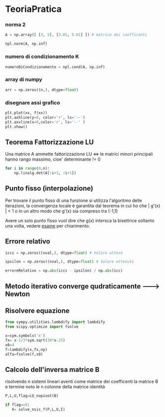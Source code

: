 # TeoriaPratica 

### norma 2 
```py
A = np.array([ [3, 5], [3.01, 5.01] ]) # matrice dei coefficenti

npl.norm(A, np.inf)
```
### numero di condizionamento K 
```py
numeroDiCondizionamento = npl.cond(A, np.inf)
``` 
### array di numpy 
```py
arr = np.zeros((n,), dtype=float) 
``` 
### disegnare assi grafico 
```py
plt.plot(xx, f(xx))
plt.axhline(y=0, color='r', ls='--')
plt.axvline(x=0,color='r', ls='--' )
plt.show()
```
## Teorema Fattorizzazione LU

Una matrice A ammette fattorizzazione LU <=> le matrici minori principali hanno rango massimo, cioe' determinante != 0

```py
for i in range(0,n):
	np.linalg.det(A[:i+1, :i+1])
```

## Punto fisso (interpolazione)

Per trovare il punto fisso di una funzione si utilizza l'algoritmo delle iterazioni, la convergenza locale è garantita dal teorema in cui ho che | g'(x) | < 1 o in un altro modo che g'(x) sia compreso tra (-1,1)

Avere un solo punto fisso vuol dire che g(x) intersca la bisettrice soltanto una volta, vedere [esame](Esami/15-Gennaio2021.py) per chiarimento.

## Errore relativo

```py
iccs = np.zeros((nval,), dtype=float) # Valore atteso

ipsilon = np.zeros((nval,), dtype=float) # Valore ottenuto

erroreRelativo = np.abs(iccs - ipsilon) / np.abs(icc) 
```

## Metodo iterativo converge qudraticamente ---> Newton

## Risolvere equazione

```py
from sympy.utilities.lambdify import lambdify
from scipy.optimize import fsolve

x=sym.symbols('x')
fx= x-1/3*sym.sqrt(30*x-25)
x0=4
f=lambdify(x,fx,np)
alfa=fsolve(f,x0)
```

## Calcolo dell'inversa matrice B

risolvendo n sistemi lineari aventi come matrice dei coefficenti la matrice B e termine noto le n colonne della matrice identità

```py
P,L,U,flag=LU_nopivot(B)

if flag==0:
   X= solve_nsis_f(P,L,U,I)
```

